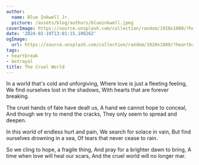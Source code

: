 ```yaml
---
author:
  name: Blue Inkwell Jr.
  picture: /assets/blog/authors/blueinkwell.jpeg
coverImage: https://source.unsplash.com/collection/random/1920x1080/?heartbreak
date: '2024-02-19T13:01:15.106262'
ogImage:
  url: https://source.unsplash.com/collection/random/1920x1080/?heartbreak
tags:
- heartbreak
- betrayal
title: The Cruel World
---
```


In a world that's cold and unforgiving,
Where love is just a fleeting feeling,
We find ourselves lost in the shadows,
With hearts that are forever breaking.

The cruel hands of fate have dealt us,
A hand we cannot hope to conceal,
And though we try to mend the cracks,
They only seem to spread and deepen.

In this world of endless hurt and pain,
We search for solace in vain,
But find ourselves drowning in a sea,
Of tears that never cease to rain.

So we cling to hope, a fragile thing,
And pray for a brighter dawn to bring,
A time when love will heal our scars,
And the cruel world will no longer mar.
